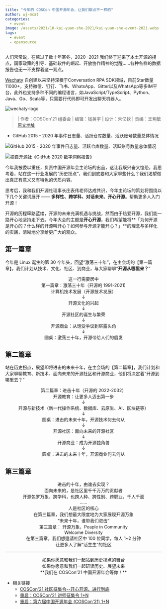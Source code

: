 ```yaml
---
title: "今年的 COSCon 中国开源年会，让我们聊点不一样的"
author: wj-mcat
categories:
  - event
image: /assets/2021/10-kai-yuan-she-2021/kai-yuan-she-event-2021.webp
tags:
  - event
  - opensource
---
```


人们常常说，在熬过了数十年寒冬，2020 -2021 我们终于迎来了本土开源的拐点，国家政策的引导、基础软件的崛起、开放协作精神的觉醒……各种各样的数据报告也无一不支撑着这一观点。

[Wechaty](https://github.com/wechaty/wechaty) 自创建以来坚持深根于Conversation RPA SDK领域，目前Star数量 11000+，支持微信、钉钉、飞书、WhatsApp、Gitter以及WhatsApp等多IM平台，此外也支持多种不同的编程语言，如JavaScript/TypeScript、Python、Java、Go、Scala等，只需要行代码即可开发出聊天机器人。

<!--more-->

![wechaty-logo](https://wechaty.js.org/img/wechaty-logo.svg)

> | 作者：COSCon'21 组委会
> | 编辑：钱英宇
> | 设计：朱亿钦
> | 责编：王玥敏
> [原文地址](https://mp.weixin.qq.com/s/vxObDpoTqc810hVwr34Xhg)

* GitHub 2015 - 2020 年事件日志量、活跃仓库数量、活跃账号数量总体情况

![GitHub 2015 - 2020 年事件日志量、活跃仓库数量、活跃账号数量总体情况](/assets/2021/10-kai-yuan-she-2021/repo-trend.webp)

![摘自开源社《GitHub 2020 数字洞察报告》](/assets/2021/10-kai-yuan-she-2021/)

今年我被委以重任，负责中国开源年会主论坛的出品，这让我既兴奋又惶恐，我思考着，站在这一行业发展的“历史拐点”，我们到底要和大家聊些什么？我们渴望做出真正有意义又有特色的优质内容。

思考后，我和我们开源社理事长庄表伟老师达成共识，今年主论坛的策划将围绕以下几个关键词展开 —— **多样性、跨学科、对话未来、开心开源**。帮助更多人入门开源！

开源的历程筚路蓝缕，开源的未来充满机遇与挑战，然而由于热爱开源，我们能一路开心地坚持走下去。今年大会的主题是**开心开源**，我们希望能将**「为何开源是开心的？什么样的开源叫开心？如何参与开源才能开心？」**的理念与多样化的实践，清晰地分享给更广大的观众。

## 第一篇章

今年是 Linux 诞生的第 30 个年头，回望“激荡三十年”，在主会场的【第一篇章】，我们计划从技术、文化、社区、到商业，与大家聊聊“**开源从哪里来？**”

<center>这一行需要居中</center>
<center>第一篇章：激荡三十年（开源的 1991-2021)</center>

<center>计算机技术发展（开源技术发展）</center>
<center>↓</center>
<center>开源文化的兴起</center>
<center>↓</center>
<center>开源社区的诞生与繁荣</center>
<center>↓</center>
<center>开源商业：从饱受争议到崭露头角</center>
<center>↓</center>
<center>圆桌：激荡三十年，开源带给人们的启发</center>

## 第二篇章

站在历史拐点，展望即将进击的未来十年，在主会场的【第二篇章】，我们计划和大家聊聊教育、新技术、面向未来的开源社区和开源商业，他们将决定着“开源到哪里去？”

<center>第二篇章：进击十年（开源的 2022-2032）</center>

<center>开源教育：让更多人迈出第一步</center>
<center>↓</center>
<center>开源与新技术（新一代操作系统、数据库、云原生、AI、区块链等）</center>
<center>↓</center>
<center>圆桌：进击的未来十年，开源技术何去何从</center>
<center>↓</center>
<center>开源社区：面向未来的开源社区</center>
<center>↓</center>
<center>开源商业：成为开源独角兽</center>
<center>↓</center>
<center>圆桌：进击的未来十年，开源商业何去何从</center>

## 第三篇章

<center>进击的十年，由谁去实现？</center>
<center>面向未来的，是社区里千千万万的贡献者</center>
<center>开源包罗万象，跨学科，也跨人种、跨性别、跨职业，千人千面</center>
<center>……</center>
<center>人是社区的核心</center>
<center>在第三篇章，我们想最大限度地为大家展现开源万象</center>
<center>“未来十年，谁带我们进击”</center>

<center>第三篇章： 开源万象，Peaple in Community</center>

<center>Welcome Diversity</center>
<center>在第三篇章，我们想邀请社区中 100 位同学，每人 1~2 分钟</center>
<center>让更多人了解“活生生”的社区</center>

***

<center>如果你愿意和我们一起站到历史拐点的舞台</center>
<center>如果你愿意和我们一起研读历史、展望未来</center>
<center>**我们在 COSCon'21 中国开源年会等你！**</center>

* 相关链接
  * [COSCon'21 社区征集令--开心开源、进行到底](https://mmbiz.qpic.cn/mmbiz_jpg/hOYDxANDZpjGibKNicK75dV3F7eFgq0FVTX318n3eW9v5Swc7aCE84waaB9QiaF8dV8wn1CV2CIwvnaKzBf9UdLSQ/640?wx_fmt=jpeg&tp=webp&wxfrom=5&wx_lazy=1&wx_co=1)
  * [重启：COSCon'21 讲师征集令 1+N](https://mmbiz.qpic.cn/mmbiz_jpg/hOYDxANDZpiaghpwSqloS4Eyib1vvVUIhY5CbVQicd1PGeF6Lh635aH7E8rTjzauSpt5hZOG9GDqaFXLO5Z8mkj6g/640?wx_fmt=jpeg&tp=webp&wxfrom=5&wx_lazy=1&wx_co=1)
  * [重启：第六届中国开源年会 (COSCon'21) 1+N](https://mmbiz.qpic.cn/mmbiz_jpg/hOYDxANDZpgkt3yKbP7Iia9yQh6o4NnamanYMIOXfCC7NuhgsqjHGUNUDdojGmG4fXb3jXn55BjYbFUWZhpUNEA/640?wx_fmt=jpeg&tp=webp&wxfrom=5&wx_lazy=1&wx_co=1)
